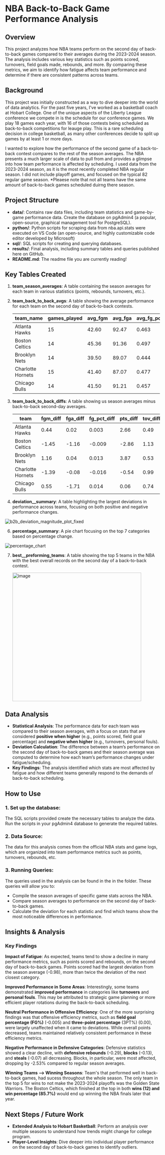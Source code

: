 # NBA Back-to-Back Game Performance Analysis

## Overview

This project analyzes how NBA teams perform on the second day of back-to-back games compared to their averages during the 2023-2024 season. The analysis includes various key statistics such as points scored, turnovers, field goals made, rebounds, and more. By comparing these metrics, we aim to identify how fatigue affects team performance and determine if there are consistent patterns across teams.

## Background

This project was initially constructed as a way to dive deeper into the world of data analytics. For the past five years, I've worked as a basketball coach at Hobart College. One of the unique aspects of the Liberty League conference we compete in is the schedule for our conference games. We play 18 games each year, with 16 of those contests being scheduled as back-to-back competitions for leauge play. This is a rare scheduling decision in college basketball, as many other conferences decide to split up games by at least 1 or more days. 

I wanted to explore how the performance of the second game of a back-to-back contest compares to the rest of the season averages. The NBA presents a much larger scale of data to pull from and provides a glimpse into how team performance is affected by scheduling. I used data from the 2023-2024 season, as it is the most recently completed NBA regular season. I did not include playoff games, and focused on the typical 82 regular game season. 
*Pleaese note that not all teams have the same amount of back-to-back games scheduled duirng there season.

## Project Structure

- **data/**: Contains raw data files, including team statistics and game-by-game performance data. Create the database on pgAdmin4 (a popular, open-source, graphical management tool for PostgreSQL).
- **python/**: Python scripts for scraping data from nba.api.stats were executed on VS Code (an open-source, and highly customizable code editor developed by Microsoft)
- **sql/**: SQL scripts for creating and querying databases.
- **results/**: Final analysis, including summary tables and queries published here on GitHub.
- **README.md**: The readme file you are currently reading!

## Key Tables Created

1. **team_season_averages**: A table containing the season averages for each team in various statistics (points, rebounds, turnovers, etc.).

2. **team_back_to_back_avgs**: A table showing the average performance for each team on the second day of back-to-back contests.

   | team_name |	games_played |	avg_fgm |	avg_fga |	avg_fg_pct |	avg_tov |
      |------| -------- | --------   | --------  | --------| -------- |
   | Atlanta Hawks |	15 |	42.60 |	92.47 |	0.463 |	12.27 |
   | Boston Celtics |	14 |	45.36 |	91.36 |	0.497 |	10.14 |
   | Brooklyn Nets |	14 |	39.50 |	89.07 |	0.444 |	11.79 |
   | Charlotte Hornets |	15 |	41.40  |	87.07 |	0.477 |	12.00 |
   | Chicago Bulls |	14	 | 41.50 |	91.21 |	0.457 |	10.93 |


3. **team_back_to_back_diffs**: A table showing us season averages minus back-to-back second-day averages.

   |team | fgm_diff |	fga_diff |	fg_pct_diff |	pts_diff	|tov_diff |
   |------| -------- | --------   | --------  | --------| -------- |
   | Atlanta Hawks | 0.44 |	0.02 |	0.003	| 2.66	| 0.49 |
   |Boston Celtics | -1.45 |	-1.16 |	-0.009 |	-2.86 |	1.13 |
   | Brooklyn Nets | 1.16 |	0.04 |	0.013 |	3.87 |	0.53 |
   | Charlotte Hornets	| -1.39 |	-0.08 |	-0.016 |	-0.54 | 0.99 |
   | Chicago Bulls	| 0.55 |	-1.71 |	0.014 |	0.06 |	0.74 |

5. **deviation__summary**: A table highlighting the largest deviations in performance across teams, focusing on both positive and negative performance changes.

![b2b_deviation_magnitude_plot_fixed](https://github.com/user-attachments/assets/32345c47-ece1-4d82-bc44-62fa149f6ee9)

6. **percentage_summary**: A pie chart focusing on the top 7 categories based on percentage change.
 
![percentage_chart](https://github.com/user-attachments/assets/b6761b5e-4c25-4455-96df-d534b5fd3786)

7. **best__preforming_teams**: A table showing the top 5 teams in the NBA with the best overall records on the second day of a back-to-back contest.

   <img width="419" alt="image" src="https://github.com/user-attachments/assets/49c99120-a087-4d40-beaf-9657541a0e9e" />



## Data Analysis

- **Statistical Analysis**: The performance data for each team was compared to their season averages, with a focus on stats that are considered **positive when higher** (e.g., points scored, field goal percentage) and **negative when higher** (e.g., turnovers, personal fouls).
- **Deviation Calculation**: The difference between a team’s performance on the second day of back-to-back games and their season average was computed to determine how each team’s performance changes under fatigue/scheduling.
- **Key Findings**: The analysis identified which stats are most affected by fatigue and how different teams generally respond to the demands of back-to-back scheduling.

## How to Use

### 1. **Set up the database:**
The SQL scripts provided create the necessary tables to analyze the data. Run the scripts in your pgAdmin4 database to generate the required tables.

### 2. **Data Source:**
The data for this analysis comes from the official NBA stats and game logs, which are organized into team performance metrics such as points, turnovers, rebounds, etc.

### 3. **Running Queries:**
The queries used in the analysis can be found in the in the folder. These queries will allow you to:
- Compile the season averages of specific game stats across the NBA.
- Compare season averages to performance on the second day of back-to-back games.
- Calculate the deviation for each statistic and find which teams show the most noticeable differences in performance.

## Insights & Analysis

### Key Findings
**Impact of Fatigue**: As expected, teams tend to show a decline in many performance metrics, such as points scored and rebounds, on the second day of back-to-back games. Points scored had the largest deviation from the season average (-0.98), more than twice the deviation of the next closest category.

**Improved Performance in Some Areas**: Interestingly, some teams demonstrated **improved performance** in categories like **turnovers** and **personal fouls**. This may be attributed to strategic game planning or more efficient player rotations during the back-to-back scheduling.

**Neutral Performance in Offensive Efficiency**: One of the more surprising findings was that offensive efficiency metrics, such as **field goal percentage (FG%)** (-0.005) and **three-point percentage** (3PT%) (0.00), were largely unaffected when it came to deviations. While overall points decreased, teams maintained relatively consistent performance in these efficiency metrics.

**Negative Performance in Defensive Categories**: Defensive statistics showed a clear decline, with **defensive rebounds** (-0.29), **blocks** (-0.13), and **steals** (-0.07) all decreasing. Blocks, in particular, were most affected, dropping by -2.53% compared to regular season averages.

**Winning Teams --> Winning Seasons**: Team's that performed well in back-to-back games, had sucess throughout the whole season. The only team in the top 5 for wins to not make the 2023-2024 playoffs was the Golden State Warriors. The Boston Celtics, which finished at the top in both **wins (12) and win percentage (85.7%)** would end up winning the NBA finals later that year.

## Next Steps / Future Work

- **Extended Analysis to Hobart Basketball**: Perform an analysis over multiple seasons to understand how trends might change for college program.
- **Player-Level Insights**: Dive deeper into individual player performance on the second day of back-to-back games to identify outliers.
